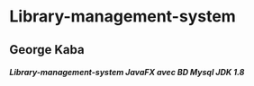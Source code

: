 # Library-management-system
## George Kaba
##### Library-management-system JavaFX avec BD Mysql JDK 1.8
